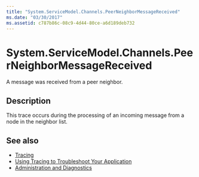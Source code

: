 ```yaml
---
title: "System.ServiceModel.Channels.PeerNeighborMessageReceived"
ms.date: "03/30/2017"
ms.assetid: c787b86c-08c9-4d44-80ce-a6d189deb732
---
```

# System.ServiceModel.Channels.PeerNeighborMessageReceived
A message was received from a peer neighbor.  
  
## Description  
 This trace occurs during the processing of an incoming message from a node in the neighbor list.  
  
## See also
- [Tracing](../../../../../docs/framework/wcf/diagnostics/tracing/index.md)
- [Using Tracing to Troubleshoot Your Application](../../../../../docs/framework/wcf/diagnostics/tracing/using-tracing-to-troubleshoot-your-application.md)
- [Administration and Diagnostics](../../../../../docs/framework/wcf/diagnostics/index.md)
